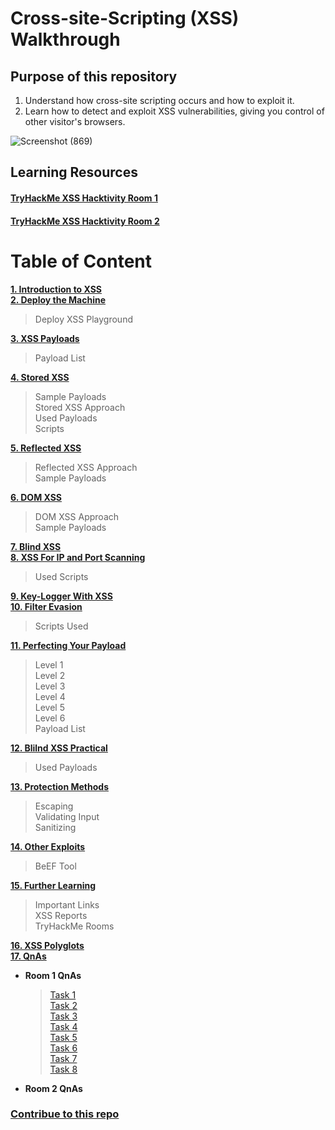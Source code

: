 # Cross-site-Scripting (XSS) Walkthrough

## Purpose of this repository

1. Understand how cross-site scripting occurs and how to exploit it.
2. Learn how to detect and exploit XSS vulnerabilities, giving you control of other visitor's browsers.

  ![Screenshot (869)](https://user-images.githubusercontent.com/63872951/186128568-1b174348-4ff5-4b8d-b185-c880d6e26cf2.png)


## Learning Resources

#### **[TryHackMe XSS Hacktivity Room 1](https://tryhackme.com/room/xssgi)**
#### **[TryHackMe XSS Hacktivity Room 2](https://tryhackme.com/room/xss)**

# Table of Content

**[1. Introduction to XSS](https://github.com/ShubhamJagtap2000/Cross-site-Scripting/tree/main/01%20Introduction)**<br>
**[2. Deploy the Machine](https://github.com/ShubhamJagtap2000/Cross-site-Scripting/tree/main/02%20Deploy%20The%20Machine)**<br>
  > Deploy XSS Playground<br>
  
**[3. XSS Payloads](https://github.com/ShubhamJagtap2000/Cross-site-Scripting/tree/main/03%20XSS%20Payloads)**<br>
  > Payload List<br>
  
**[4. Stored XSS](https://github.com/ShubhamJagtap2000/Cross-site-Scripting/tree/main/04%20Stored%20XSS)**<br>
  > Sample Payloads<br>
  > Stored XSS Approach<br>
  > Used Payloads<br>
  > Scripts<br>

**[5. Reflected XSS](https://github.com/ShubhamJagtap2000/Cross-site-Scripting/tree/main/05%20Reflected%20XSS)**<br>
  > Reflected XSS Approach<br>
  > Sample Payloads<br>

**[6. DOM XSS](https://github.com/ShubhamJagtap2000/Cross-site-Scripting/tree/main/06%20DOM-Based%20XSS)**<br>
  > DOM XSS Approach<br>
  > Sample Payloads<br>

**[7. Blind XSS](https://github.com/ShubhamJagtap2000/Cross-site-Scripting/tree/main/07%20Blind%20XSS)**<br>
**[8. XSS For IP and Port Scanning](https://github.com/ShubhamJagtap2000/Cross-site-Scripting/tree/main/08%20XSS%20for%20IP%20and%20Port%20Scanning)**<br>
  > Used Scripts<br>

**[9. Key-Logger With XSS](https://github.com/ShubhamJagtap2000/Cross-site-Scripting/tree/main/09%20KeyLogger%20with%20XSS)**<br>
**[10. Filter Evasion](https://github.com/ShubhamJagtap2000/Cross-site-Scripting/tree/main/10%20Filter%20Evasion)**<br>
  > Scripts Used<br>

**[11. Perfecting Your Payload](https://github.com/ShubhamJagtap2000/Cross-site-Scripting/tree/main/11%20Perfecting%20Your%20Payload)**<br>
  > Level 1<br>
  > Level 2<br>
  > Level 3<br>
  > Level 4<br>
  > Level 5<br>
  > Level 6<br>
  > Payload List<br>

**[12. Blilnd XSS Practical](https://github.com/ShubhamJagtap2000/Cross-site-Scripting/tree/main/12%20Blind%20XSS%20Practical)**<br>
  > Used Payloads<br>
  
**[13. Protection Methods](https://github.com/ShubhamJagtap2000/Cross-site-Scripting/tree/main/13%20Protection%20Methods)**<br>
  > Escaping<br>
  > Validating Input<br>
  > Sanitizing<br>
  
**[14. Other Exploits](https://github.com/ShubhamJagtap2000/Cross-site-Scripting/tree/main/14%20Other%20Exploits)**<br>
  > BeEF Tool<br>
  
**[15. Further Learning](https://github.com/ShubhamJagtap2000/Cross-site-Scripting/tree/main/15%20Further%20Learning)**<br>
  > Important Links<br>
  > XSS Reports<br>
  > TryHackMe Rooms<br>
  
**[16. XSS Polyglots](https://github.com/ShubhamJagtap2000/Cross-site-Scripting/tree/main/16%20XSS%20Polyglots)**<br>
**[17. QnAs](https://github.com/ShubhamJagtap2000/Cross-site-Scripting/tree/main/17%20QnA)**<br>
  - **Room 1 QnAs**<br>
  
    > [Task 1](https://github.com/ShubhamJagtap2000/Cross-site-Scripting/tree/main/17%20QnA/Room%202#task-1)<br>
    > [Task 2](https://github.com/ShubhamJagtap2000/Cross-site-Scripting/tree/main/17%20QnA/Room%202#task-2)<br>
    > [Task 3](https://github.com/ShubhamJagtap2000/Cross-site-Scripting/tree/main/17%20QnA/Room%202#task-3)<br>
    > [Task 4](https://github.com/ShubhamJagtap2000/Cross-site-Scripting/tree/main/17%20QnA/Room%202#task-4)<br>
    > [Task 5](https://github.com/ShubhamJagtap2000/Cross-site-Scripting/tree/main/17%20QnA/Room%202#task-5)<br>
    > [Task 6](https://github.com/ShubhamJagtap2000/Cross-site-Scripting/tree/main/17%20QnA/Room%202#task-6)<br>
    > [Task 7](https://github.com/ShubhamJagtap2000/Cross-site-Scripting/tree/main/17%20QnA/Room%202#task-7)<br>
    > [Task 8](https://github.com/ShubhamJagtap2000/Cross-site-Scripting/tree/main/17%20QnA/Room%202#task-8)<br>
 
 - **Room 2 QnAs** <br>
 
### [Contribue to this repo](https://github.com/ShubhamJagtap2000/Cross-site-Scripting/blob/main/.github/CONTRIBUTING.md)


